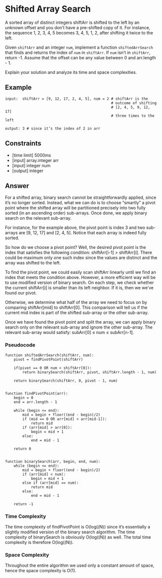 # Shifted Array Search
A sorted array of distinct integers shiftArr is shifted to the left by an unknown offset and you don’t have a pre-shifted copy of it. For instance, the sequence 1, 2, 3, 4, 5 becomes 3, 4, 5, 1, 2, after shifting it twice to the left.

Given `shiftArr` and an integer `num`, implement a function `shiftedArrSearch` that finds and returns the index of `num` in `shiftArr`. If `num` isn’t in `shiftArr`, return -1. Assume that the offset can be any value between 0 and arr.length - 1.

Explain your solution and analyze its time and space complexities.

## Example
```
input:  shiftArr = [9, 12, 17, 2, 4, 5], num = 2 # shiftArr is the
                                                 # outcome of shifting
                                                 # [2, 4, 5, 9, 12, 17]
                                                 # three times to the left

output: 3 # since it’s the index of 2 in arr
```

## Constraints
- [time limit] 5000ms
- [input] array.integer arr
- [input] integer num
- [output] integer

## Answer

For a shifted array, binary search cannot be straightforwardly applied, since it’s no longer sorted. Instead, what we can do is to choose “smartly” a pivot point where the shifted array will be partitioned precisely into two fully sorted (in an ascending order) sub-arrays. Once done, we apply binary search on the relevant sub-array.

For instance, for the example above, the pivot point is index 3 and two sub-arrays are [9, 12, 17] and [2, 4, 5]. Notice that each array is indeed fully sorted.

So how do we choose a pivot point? Well, the desired pivot point is the index that satisfies the following condition: shiftArr[i-1] > shiftArr[i]. There could be maximum only one such index since the values are distinct and the array was shifted to the left.

To find the pivot point, we could easily scan shiftArr linearly until we find an index that meets the condition above. However, a more efficient way will be to use modified version of binary search. On each step, we check whether the current shiftArr[i] is smaller than its left neighbor. If it is, then we we’ve found our pivot.

Otherwise, we determine what half of the array we need to focus on by comparing shiftArr[mid] to shiftArr[0]. This comparison will tell us if the current mid index is part of the shifted sub-array or the other sub-array.

Once we have found the pivot point and split the array, we can apply binary search only on the relevant sub-array and ignore the other sub-array. The relevant sub-array would satisfy: subArr[0] ≤ num ≤ subArr[n-1].

### Pseudocode
```
function shiftedArrSearch(shiftArr, num):
    pivot = findPivotPoint(shiftArr)

    if(pivot == 0 OR num < shiftArr[0]):
        return binarySearch(shiftArr, pivot, shiftArr.length - 1, num)
    
    return binarySearch(shiftArr, 0, pivot - 1, num)


function findPivotPoint(arr):
    begin = 0
    end = arr.length - 1

    while (begin <= end):
        mid = begin + floor((end - begin)/2)
        if (mid == 0 OR arr[mid] < arr[mid-1]):
            return mid
        if (arr[mid] > arr[0]):
            begin = mid + 1
        else:
            end = mid - 1

    return 0


function binarySearch(arr, begin, end, num):
    while (begin <= end):
        mid = begin + floor((end - begin)/2)
        if (arr[mid] < num):
            begin = mid + 1
        else if (arr[mid] == num):
            return mid
        else:
            end = mid - 1

    return -1
```

### Time Complexity
The time complexity of findPivotPoint is O(log((N)) since it’s essentially a slightly modified version of the binary search algorithm. The time complexity of binarySearch is obviously O(log((N)) as well. The total time complexity is therefore O(log((N)).

### Space Complexity
Throughout the entire algorithm we used only a constant amount of space, hence the space complexity is O(1).
